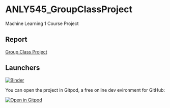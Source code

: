 # ANLY545_GroupClassProject
Machine Learning 1 Course Project

## Report

[Group Class Project](https://htmlpreview.github.io/?https://raw.githubusercontent.com/outcastgeek/ANLY545_GroupClassProject/master/ANLY545_GroupClassProject.html)

## Launchers

[![Binder](https://mybinder.org/badge_logo.svg)](https://mybinder.org/v2/gh/outcastgeek/ANLY545_GroupClassProject/master)

You can open the project in Gitpod, a free online dev evironment for GitHub:

[![Open in Gitpod](https://gitpod.io/button/open-in-gitpod.svg)](https://gitpod.io/#https://github.com/outcastgeek/ANLY545_GroupClassProject)
